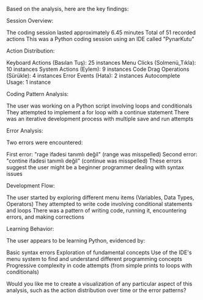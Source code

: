 Based on the analysis, here are the key findings:

Session Overview:


The coding session lasted approximately 6.45 minutes
Total of 51 recorded actions
This was a Python coding session using an IDE called "PynarKutu"


Action Distribution:


Keyboard Actions (Basılan Tuş): 25 instances
Menu Clicks (Solmenü_Tıkla): 10 instances
System Actions (Eylem): 9 instances
Code Drag Operations (Sürükle): 4 instances
Error Events (Hata): 2 instances
Autocomplete Usage: 1 instance


Coding Pattern Analysis:


The user was working on a Python script involving loops and conditionals
They attempted to implement a for loop with a continue statement
There was an iterative development process with multiple save and run attempts


Error Analysis:


Two errors were encountered:

First error: "rage ifadesi tanımlı değil" (range was misspelled)
Second error: "contine ifadesi tanımlı değil" (continue was misspelled)
These errors suggest the user might be a beginner programmer dealing with syntax issues




Development Flow:


The user started by exploring different menu items (Variables, Data Types, Operators)
They attempted to write code involving conditional statements and loops
There was a pattern of writing code, running it, encountering errors, and making corrections


Learning Behavior:


The user appears to be learning Python, evidenced by:

Basic syntax errors
Exploration of fundamental concepts
Use of the IDE's menu system to find and understand different programming concepts
Progressive complexity in code attempts (from simple prints to loops with conditionals)



Would you like me to create a visualization of any particular aspect of this analysis, such as the action distribution over time or the error patterns?
